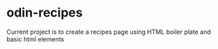 # odin-recipes
Current project is to create  a recipes page using HTML boiler plate  and basic html elements